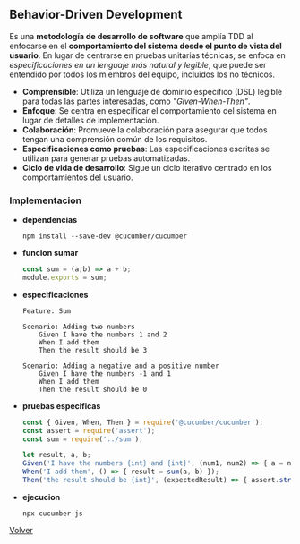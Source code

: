 ## Behavior-Driven Development 

Es una __metodología de desarrollo de software__ que amplía TDD al enfocarse en el __comportamiento del sistema desde el punto de vista del usuario__. En lugar de centrarse en pruebas unitarias técnicas, se enfoca en _especificaciones en un lenguaje más natural y legible_, que puede ser entendido por todos los miembros del equipo, incluidos los no técnicos.

* __Comprensible__: Utiliza un lenguaje de dominio específico (DSL) legible para todas las partes interesadas, como _"Given-When-Then"_.
* __Enfoque__: Se centra en especificar el comportamiento del sistema en lugar de detalles de implementación.
* __Colaboración__: Promueve la colaboración para asegurar que todos tengan una comprensión común de los requisitos.
* __Especificaciones como pruebas__: Las especificaciones escritas se utilizan para generar pruebas automatizadas.
* __Ciclo de vida de desarrollo__: Sigue un ciclo iterativo centrado en los comportamientos del usuario.

### Implementacion 

- **dependencias**
    ```
    npm install --save-dev @cucumber/cucumber
    ```
- **funcion sumar**
    ```js
    const sum = (a,b) => a + b;
    module.exports = sum;
    ```
- **especificaciones**
    ```gherkin
    Feature: Sum

    Scenario: Adding two numbers
        Given I have the numbers 1 and 2
        When I add them
        Then the result should be 3

    Scenario: Adding a negative and a positive number
        Given I have the numbers -1 and 1
        When I add them
        Then the result should be 0
    ```
- **pruebas especificas**
    ```js
    const { Given, When, Then } = require('@cucumber/cucumber');
    const assert = require('assert');
    const sum = require('../sum');
    
    let result, a, b;
    Given('I have the numbers {int} and {int}', (num1, num2) => { a = num1;  b = num2; });
    When('I add them', () => { result = sum(a, b) });
    Then('the result should be {int}', (expectedResult) => { assert.strictEqual(result, expectedResult) });
    ```
- **ejecucion**
    ```
    npx cucumber-js
    ```
    
[Volver](/readme.md)